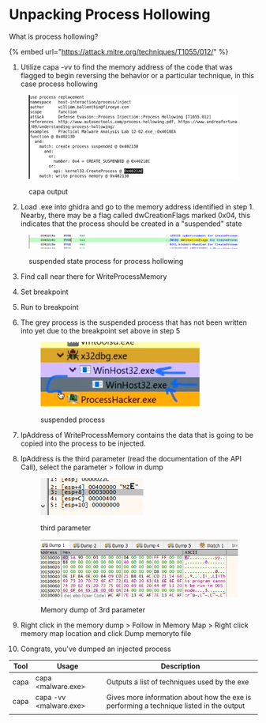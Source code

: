 # Unpacking Process Hollowing

What is process hollowing?

{% embed url="https://attack.mitre.org/techniques/T1055/012/" %}

1. Utilize capa -vv to find the memory address of the code that was flagged to begin reversing the behavior or a particular technique, in this case process hollowing

<figure><img src="../../.gitbook/assets/image (106).png" alt=""><figcaption><p>capa output</p></figcaption></figure>

2. Load .exe into ghidra and go to the memory address identified in step 1. Nearby, there may be a flag called dwCreationFlags marked 0x04, this indicates that the process should be created in a "suspended" state

<figure><img src="../../.gitbook/assets/image (107).png" alt=""><figcaption><p>suspended state process for process hollowing</p></figcaption></figure>

3. Find call near there for WriteProcessMemory
4. Set breakpoint
5. Run to breakpoint
6.  The grey process is the suspended process that has not been written into yet due to the breakpoint set above in step 5

    <figure><img src="../../.gitbook/assets/image (108).png" alt=""><figcaption><p>suspended process</p></figcaption></figure>
7. lpAddress of WriteProcessMemory contains the data that is going to be copied into the process to be injected.
8.  lpAddress is the third parameter (read the documentation of the API Call), select the parameter > follow in dump

    <figure><img src="../../.gitbook/assets/image (109).png" alt=""><figcaption><p>third parameter</p></figcaption></figure>

    <figure><img src="../../.gitbook/assets/image (110).png" alt=""><figcaption><p>Memory dump of 3rd parameter</p></figcaption></figure>
9. Right click in the memory dump > Follow in Memory Map > Right click memory map location and click Dump memoryto file
10. &#x20;Congrats, you've dumped an injected process

| Tool | Usage                   | Description                                                                             |
| ---- | ----------------------- | --------------------------------------------------------------------------------------- |
| capa | capa \<malware.exe>     | Outputs a list of techniques used by the exe                                            |
| capa | capa -vv \<malware.exe> | Gives more information about how the exe is performing a technique listed in the output |
|      |                         |                                                                                         |

